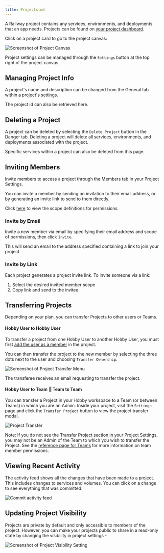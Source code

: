 ```yaml
---
title: Projects.md
---
```


A Railway project contains any services, environments, and deployments that an app needs. Projects can be found on <a href="https://railway.app/dashboard" target="_blank">your project dashboard</a>.

Click on a project card to go to the project canvas:

<Image src="https://res.cloudinary.com/railway/image/upload/v1644620884/docs/ProjectPage_new_pa52tp.png"
alt="Screenshot of Project Canvas"
layout="responsive"
width={1377} height={823} quality={100} />

Project settings can be managed through the `Settings` button at the top right of the project canvas.

## Managing Project Info

A project's name and description can be changed from the General tab within a project's settings.

The project id can also be retrieved here.


## Deleting a Project

A project can be deleted by selecting the `Delete Project` button in the Danger tab. Deleting a project will delete all services, environments, and deployments associated with the project.

Specific services within a project can also be deleted from this page.

## Inviting Members

Invite members to access a project through the Members tab in your Project Settings.

You can invite a member by sending an invitation to their email address, or by generating an invite link to send to them directly.

Click [here](/reference/project-members#scope-of-permissions) to view the scope definitions for permissions.


### Invite by Email

Invite a new member via email by specifying their email address and scope of permissions, then click `Invite`.

This will send an email to the address specified containing a link to join your project.


### Invite by Link

Each project generates a project invite link. To invite someone via a link:

1. Select the desired invited member scope
2. Copy link and send to the invitee


## Transferring Projects

Depending on your plan, you can transfer Projects to other users or Teams.

#### Hobby User to Hobby User

To transfer a project from one Hobby User to another Hobby User, you must first [add the user as a member](#inviting-members) in the project.

You can then transfer the project to the new member by selecting the three dots next to the user and choosing `Transfer Ownership`.

<Image src="https://res.cloudinary.com/railway/image/upload/v1631917785/docs/project-transfer_iz4myn.png"
alt="Screenshot of Project Transfer Menu"
layout="intrinsic"
width={411} height={253} quality={80} />

The transferee receives an email requesting to transfer the project.

#### Hobby User to Team || Team to Team

You can transfer a Project in your Hobby workspace to a Team (or between Teams) in which you are an Admin.  Inside your project, visit the `Settings` page and click the `Transfer Project` button to view the project transfer modal.

<Image src="https://res.cloudinary.com/railway/image/upload/v1692378671/project-transfer_iukfwb.png" alt="Project Transfer" layout="responsive" height={968} width={1240} />

Note: If you do not see the Transfer Project section in your Project Settings, you may not be an Admin of the Team to which you wish to transfer the Project.  See the [reference page for Teams](/reference/teams#inviting-members) for more information on team member permissions.

## Viewing Recent Activity

The activity feed shows all the changes that have been made to a project. This includes changes to services and volumes. You can click on a change to see everything that was committed.

<Image src="https://res.cloudinary.com/railway/image/upload/v1702078916/docs/staged-changes/t16znkj2e7v88j5h4lb3.png"
            alt="Commit activity feed"
            layout="responsive"
            width={1273} height={777} quality={100} />

## Updating Project Visibility

Projects are private by default and only accessible to members of the project.  However, you can make your projects public to share in a read-only state by changing the visibility in project settings - 

<Image
src="https://res.cloudinary.com/railway/image/upload/v1663700589/docs/visible_vjqct8.png"
alt="Screenshot of Project Visibility Setting"
layout="intrinsic"
width={712} height={291} quality={80} />
